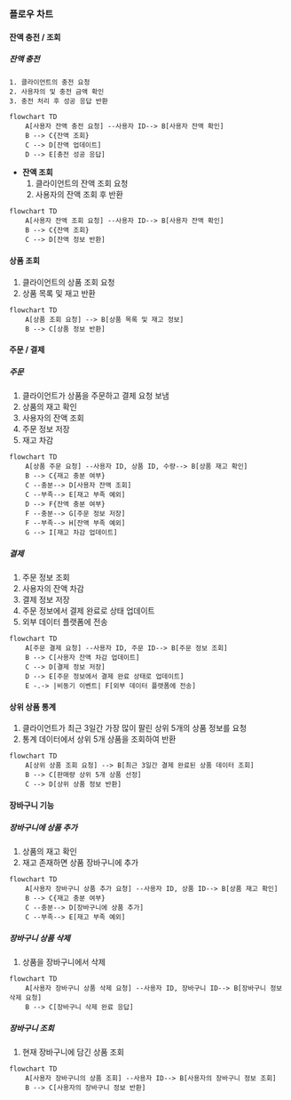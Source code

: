 ### 플로우 차트
#### 잔액 충전 / 조회
##### 잔액 충전
    1. 클라이언트의 충전 요청
    2. 사용자의 및 충전 금액 확인
    3. 충전 처리 후 성공 응답 반환

```mermaid
flowchart TD
    A[사용자 잔액 충전 요청] --사용자 ID--> B[사용자 잔액 확인]
    B --> C{잔액 조회}
    C --> D[잔액 업데이트]
    D --> E[충전 성공 응답]
```

* **잔액 조회**
    1. 클라이언트의 잔액 조회 요청
    2. 사용자의 잔액 조회 후 반환

```mermaid
flowchart TD
    A[사용자 잔액 조회 요청] --사용자 ID--> B[사용자 잔액 확인]
    B --> C{잔액 조회}
    C --> D[잔액 정보 반환]
```

#### 상품 조회
1. 클라이언트의 상품 조회 요청
2. 상품 목록 및 재고 반환

```mermaid
flowchart TD
    A[상품 조회 요청] --> B[상품 목록 및 재고 정보]
    B --> C[상품 정보 반환]
```

#### 주문 / 결제
##### 주문
1. 클라이언트가 상품을 주문하고 결제 요청 보냄
2. 상품의 재고 확인
3. 사용자의 잔액 조회
4. 주문 정보 저장
5. 재고 차감

```mermaid
flowchart TD
    A[상품 주문 요청] --사용자 ID, 상품 ID, 수량--> B[상품 재고 확인]
    B --> C{재고 충분 여부}
    C --충분--> D[사용자 잔액 조회]
    C --부족--> E[재고 부족 예외]
    D --> F{잔액 충분 여부}
    F --충분--> G[주문 정보 저장]
    F --부족--> H[잔액 부족 예외]
    G --> I[재고 차감 업데이트]
```

##### 결제
1. 주문 정보 조회
2. 사용자의 잔액 차감
3. 결제 정보 저장
4. 주문 정보에서 결제 완료로 상태 업데이트
5. 외부 데이터 플랫폼에 전송

```mermaid
flowchart TD
    A[주문 결제 요청] --사용자 ID, 주문 ID--> B[주문 정보 조회]
    B --> C[사용자 잔액 차감 업데이트]
    C --> D[결제 정보 저장]
    D --> E[주문 정보에서 결제 완료 상태로 업데이트]
    E -.-> |비동기 이벤트| F[외부 데이터 플랫폼에 전송]
```

#### 상위 상품 통계
1. 클라이언트가 최근 3일간 가장 많이 팔린 상위 5개의 상품 정보를 요청
2. 통계 데이터에서 상위 5개 상품을 조회하여 반환

```mermaid
flowchart TD
    A[상위 상품 조회 요청] --> B[최근 3일간 결제 완료된 상품 데이터 조회]
    B --> C[판매량 상위 5개 상품 선정]
    C --> D[상위 상품 정보 반환]
```

#### 장바구니 기능
##### 장바구니에 상품 추가
1. 상품의 재고 확인
2. 재고 존재하면 상품 장바구니에 추가

```mermaid
flowchart TD
    A[사용자 장바구니 상품 추가 요청] --사용자 ID, 상품 ID--> B[상품 재고 확인]
    B --> C{재고 충분 여부}
    C --충분--> D[장바구니에 상품 추가]
    C --부족--> E[재고 부족 예외]
```

##### 장바구니 상품 삭제
1. 상품을 장바구니에서 삭제

```mermaid
flowchart TD
    A[사용자 장바구니 상품 삭제 요청] --사용자 ID, 장바구니 ID--> B[장바구니 정보 삭제 요청]
    B --> C[장바구니 삭제 완료 응답]
```

##### 장바구니 조회
1. 현재 장바구니에 담긴 상품 조회

```mermaid
flowchart TD
    A[사용자 장바구니의 상품 조회] --사용자 ID--> B[사용자의 장바구니 정보 조회]
    B --> C[사용자의 장바구니 정보 반환]
```
